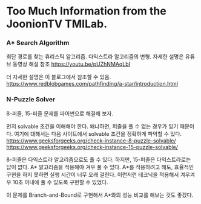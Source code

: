 # Too Much Information from the JoonionTV TMILab. 

### A* Search Algorithm

최단 경로를 찾는 휴리스틱 알고리즘. 다익스트라 알고리즘의 변형.
자세한 설명은 유튜브 동영상 해설 참조
<https://youtu.be/pUZhNMAqLbI>

더 자세한 설명은 이 블로그에서 참조할 수 있음.
<https://www.redblobgames.com/pathfinding/a-star/introduction.html>

### N-Puzzle Solver

8-퍼즐, 15-퍼즐 문제를 파이썬으로 해결해 보자. 

먼저 solvable 조건을 이해해야 한다. 왜냐하면, 퍼즐을 풀 수 없는 경우가 있기 때문이다. 여기에 대해서는 다음 사이트에서 solvable 조건을 정확하게 파악할 수 있다.
<https://www.geeksforgeeks.org/check-instance-8-puzzle-solvable/>
<https://www.geeksforgeeks.org/check-instance-15-puzzle-solvable/>

8-퍼즐은 다익스트라 알고리즘으로도 풀 수 있다. 하지만, 15-퍼즐은 다익스트라로는 답이 없다. A* 알고리즘을 적용해야 겨우 풀 수 있다. A*를 적용하려고 해도, 효율적인 구현을 하지 못하면 실행 시간이 너무 오래 걸린다. 이런저런 테크닉을 적용해서 겨우겨우 10초 이내에 풀 수 있도록 구현할 수 있었다.

이 문제를 Branch-and-Bound로 구현해서 A*와의 성능 비교를 해보는 것도 좋겠다. 
